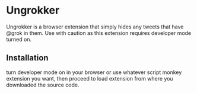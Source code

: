 # Ungrokker
Ungrokker is a browser extension that simply hides
any tweets that have @grok in them. Use with caution
as this extension requires developer mode turned on.

## Installation
turn developer mode on in your browser or use whatever
script monkey extension you want, then proceed to load extension
from where you downloaded the source code.
